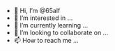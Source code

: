 - 👋 Hi, I’m @65alf
- 👀 I’m interested in ...
- 🌱 I’m currently learning ...
- 💞️ I’m looking to collaborate on ...
- 📫 How to reach me ...

<!---
65alf/65alf is a ✨ special ✨ repository because its `README.md` (this file) appears on your GitHub profile.
You can click the Preview link to take a look at your changes.
--->
